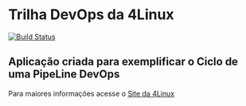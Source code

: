 # Trilha DevOps da 4Linux

<!-- Altere a Flag abaixo com sua URL do Travis -->
[![Build Status](https://travis-ci.org/muriloyoshio/DevOpsLab-HelloWorld.svg?branch=master)](https://travis-ci.org/muriloyoshio/DevOpsLab-HelloWorld)

## Aplicação criada para exemplificar o Ciclo de uma PipeLine DevOps


Para maiores informações acesse o [Site da 4Linux](https://www.4linux.com.br/cursos/devops)
